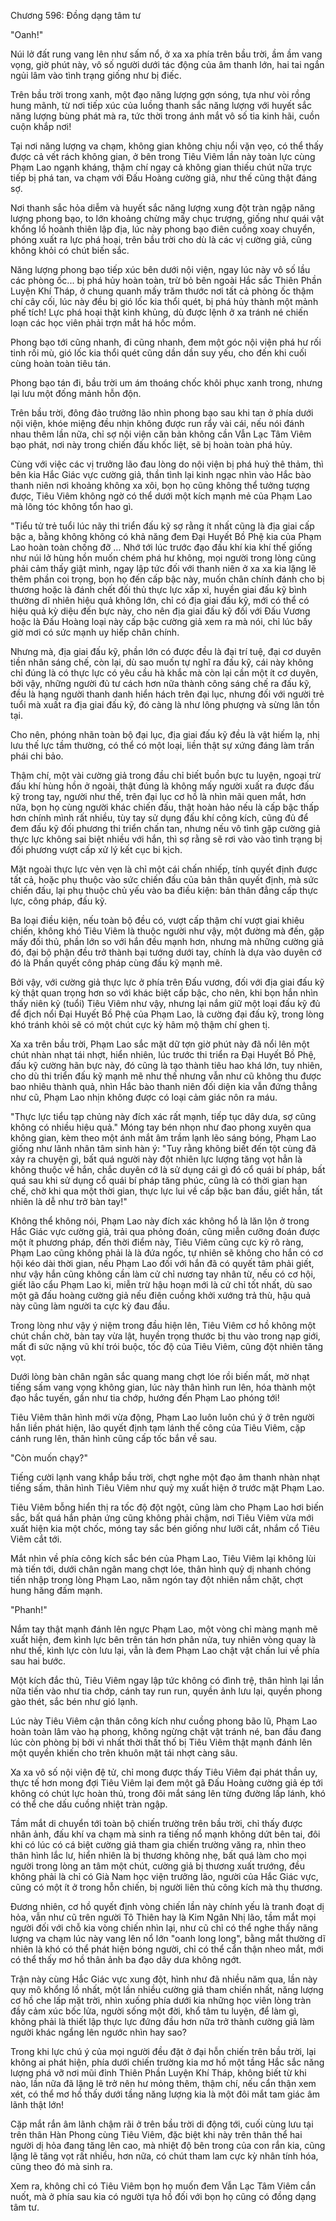 




Chương 596: Đồng dạng tâm tư


"Oanh!"

Núi lở đất rung vang lên như sấm nổ, ở xa xa phía trên bầu trời, ầm ầm vang vọng, giờ phút này, vô số người dưới tác động của âm thanh lớn, hai tai ngắn ngủi lâm vào tình trạng giống như bị điếc.

Trên bầu trời trong xanh, một đạo năng lượng gợn sóng, tựa như vòi rồng hung mãnh, từ nơi tiếp xúc của luồng thanh sắc năng lượng với huyết sắc năng lượng bùng phát mà ra, tức thời trong ánh mắt vô số tia kinh hãi, cuồn cuộn khắp nơi!

Tại nơi năng lượng va chạm, không gian không chịu nổi vặn vẹo, có thể thấy được cả vết rách không gian, ở bên trong Tiêu Viêm lần này toàn lực cùng Phạm Lao ngạnh kháng, thậm chí ngay cả không gian thiếu chút nữa trực tiếp bị phá tan, va chạm với Đấu Hoàng cường giả, như thế cũng thật đáng sợ.

Nơi thanh sắc hỏa diễm và huyết sắc năng lượng xung đột tràn ngập năng lượng phong bạo, to lớn khoảng chừng mấy chục trượng, giống như quái vật khổng lồ hoành thiên lập địa, lúc này phong bạo điên cuồng xoay chuyển, phóng xuất ra lực phá hoại, trên bầu trời cho dù là các vị cường giả, cũng không khỏi có chút biến sắc.

Năng lượng phong bạo tiếp xúc bên dưới nội viện, ngay lúc này vô số lầu các phòng ốc... bị phá hủy hoàn toàn, trừ bỏ bên ngoài Hắc sắc Thiên Phần Luyện Khí Tháp, ở chung quanh mấy trăm thước nơi tất cả phòng ốc thậm chí cây cối, lúc này đều bị gió lốc kia thổi quét, bị phá hủy thành một mảnh phế tích! Lực phá hoại thật kinh khủng, dù được lệnh ở xa tránh né chiến loạn các học viên phải trợn mắt há hốc mồm.

Phong bạo tới cũng nhanh, đi cũng nhanh, đem một góc nội viện phá hư rối tinh rối mù, gió lốc kia thổi quét cũng dần dần suy yếu, cho đến khi cuối cùng hoàn toàn tiêu tán.

Phong bạo tán đi, bầu trời um ám thoáng chốc khôi phục xanh trong, nhưng lại lưu một đống mảnh hỗn độn.

Trên bầu trời, đông đảo trưởng lão nhìn phong bạo sau khi tan ở phía dưới nội viện, khóe miệng đều nhịn không được run rẩy vài cái, nếu nói đánh nhau thêm lần nữa, chỉ sợ nội viện căn bản không cần Vẫn Lạc Tâm Viêm bạo phát, nơi này trong chiến đấu khốc liệt, sẽ bị hoàn toàn phá hủy.

Cùng với việc các vị trưởng lão đau lòng do nội viện bị phá huỷ thê thảm, thì bên kia Hắc Giác vực cường giả, thần tình lại kinh ngạc nhìn vào Hắc bào thanh niên nơi khoảng không xa xôi, bọn họ cũng không thể tưởng tượng được, Tiêu Viêm không ngờ có thể dưới một kích mạnh mẻ của Phạm Lao mà lông tóc không tổn hao gì.

"Tiểu tử trẻ tuổi lúc nãy thi triển đấu kỹ sợ rằng ít nhất cũng là địa giai cấp bậc a, bằng không không có khả năng đem Đại Huyết Bồ Phệ kia của Phạm Lao hoàn toàn chống đỡ … Nhớ tới lúc trước đạo đấu khí kia khí thế giống như núi lở hùng hồn muốn chém phá hư không, mọi người trong lòng cũng phải cảm thấy giật mình, ngay lập tức đối với thanh niên ở xa xa kia lặng lẽ thêm phần coi trọng, bọn họ đến cấp bậc này, muốn chân chính đánh cho bị thương hoặc là đánh chết đối thủ thực lực xấp xỉ, huyền giai đấu kỹ bình thường dĩ nhiên hiệu quả không lớn, chỉ có địa giai đấu kỹ, mới có thể có hiệu quả kỳ diệu đến bực này, cho nên địa giai đấu kỹ đối với Đấu Vương hoặc là Đấu Hoàng loại này cấp bậc cường giả xem ra mà nói, chỉ lúc bấy giờ mơi có sức mạnh uy hiếp chân chính.

Nhưng mà, địa giai đấu kỹ, phần lớn có được đều là đại trí tuệ, đại cơ duyên tiền nhân sáng chế, còn lại, dù sao muốn tự nghĩ ra đấu kỹ, cái này không chỉ đúng là có thực lực có yêu cầu hà khắc mà còn lại cần một ít cơ duyên, bởi vậy, những người đủ tư cách hơn nữa thành công sáng chế ra đấu kỹ, đều là hạng người thanh danh hiển hách trên đại lục, nhưng đối với người trẻ tuổi mà xuất ra địa giai đấu kỹ, đó càng là như lông phượng và sừng lân tồn tại.

Cho nên, phóng nhãn toàn bộ đại lục, địa giai đấu kỹ đều là vật hiếm lạ, nhị lưu thế lực tầm thường, có thể có một loại, liền thật sự xứng đáng làm trấn phái chi bảo.

Thậm chí, một vài cường giả trong đầu chỉ biết buồn bực tu luyện, ngoại trừ đấu khí hùng hồn ở ngoài, thật đúng là không mấy người xuất ra được đấu kỹ trong tay, người như thế, trên đại lục cơ hồ là nhìn mãi quen mắt, hơn nữa, bọn họ cùng người khác chiến đấu, thật hoàn hảo nếu là cấp bậc thấp hơn chính mình rất nhiều, tùy tay sử dụng đấu khí công kích, cũng đủ để đem đấu kỹ đối phương thi triển chấn tan, nhưng nếu vô tình gặp cường giả thực lực không sai biệt nhiều với hắn, thì sợ rằng sẽ rơi vào vào tình trạng bị đối phương vượt cấp xử lý kết cục bi kịch.

Mặt ngoài thực lực vẻn vẹn là chỉ một cái chấn nhiếp, tính quyết định được tất cả, hoặc phụ thuộc vào sức chiến đấu của bản thân quyết định, mà sức chiến đấu, lại phụ thuộc chủ yếu vào ba điều kiện: bản thân đẳng cấp thực lực, công pháp, đấu kỹ.

Ba loại điều kiện, nếu toàn bộ đều có, vượt cấp thậm chí vượt giai khiêu chiến, không khó Tiêu Viêm là thuộc người như vậy, một đường mà đến, gặp mấy đối thủ, phần lớn so với hắn đều mạnh hơn, nhưng mà những cường giả đó, đại bộ phận đều trở thành bại tướng dưới tay, chính là dựa vào duyên cớ đó là Phần quyết công pháp cùng đấu kỹ mạnh mẽ.

Bởi vậy, với cường giả thực lực ở phía trên Đấu vương, đối với địa giai đấu kỹ kỳ thật quan trọng hơn so với khác biệt cấp bậc, cho nên, khi bọn hắn nhìn thấy niên kỷ (tuổi) Tiêu Viêm như vậy, nhưng lại nắm giữ một loại đấu kỹ đủ để địch nổi Đại Huyết Bồ Phệ của Phạm Lao, là cường đại đấu kỹ, trong lòng khó tránh khỏi sẽ có một chút cực kỳ hâm mộ thậm chí ghen tị.

Xa xa trên bầu trời, Phạm Lao sắc mặt dữ tợn giờ phút này đã nổi lên một chút nhàn nhạt tái nhợt, hiển nhiên, lúc trước thi triển ra Đại Huyết Bồ Phệ, đấu kỹ cường hãn bực này, đó cũng là tạo thành tiêu hao khá lớn, tuy nhiên, cho dù thi triển đấu kỹ mạnh mẽ như thế nhưng vẫn như cũ không thu được bao nhiêu thành quả, nhìn Hắc bào thanh niên đối diện kia vẫn đứng thẳng như cũ, Phạm Lao nhịn không được có loại cảm giác nôn ra máu.

"Thực lực tiểu tạp chủng này đích xác rất mạnh, tiếp tục dây dưa, sợ cũng không có nhiều hiệu quả." Móng tay bén nhọn như đao phong xuyên qua không gian, kèm theo một ánh mắt âm trầm lạnh lẽo sáng bóng, Phạm Lao giống như lãnh nhân tâm sinh hàn ý: "Tuy rằng không biết đến tột cùng đã xảy ra chuyện gì, bất quá người này đột nhiên lực lượng tăng vọt hẳn là không thuộc về hắn, chắc duyên cớ là sử dụng cái gì đó cổ quái bí pháp, bất quá sau khi sử dụng cổ quái bí pháp tăng phúc, cũng là có thời gian hạn chế, chờ khi qua một thời gian, thực lực lui về cấp bậc ban đầu, giết hắn, tất nhiên là dễ như trở bàn tay!"

Không thể không nói, Phạm Lao này đích xác không hổ là lăn lộn ở trong Hắc Giác vực cường giả, trải qua phỏng đoán, cũng miễn cưỡng đoán được một ít phương pháp, đến thời điểm này, Tiêu Viêm cũng cực kỳ rõ ràng, Phạm Lao cũng không phải là là đứa ngốc, tự nhiên sẽ không cho hắn có cơ hội kéo dài thời gian, nếu Phạm Lao đối với hắn đã có quyết tâm phải giết, như vậy hắn cũng không cần làm cử chỉ nương tay nhân từ, nếu có cơ hội, giết lão cẩu Phạm Lao ki, miễn trừ hậu hoạn mới là cử chỉ tốt nhất, dù sao một gã đấu hoàng cường giả nếu điên cuồng khởi xướng trả thù, hậu quả này cũng làm người ta cực kỳ đau đầu.

Trong lòng như vậy ý niệm trong đầu hiện lên, Tiêu Viêm cơ hồ không một chút chần chờ, bàn tay vừa lật, huyền trọng thước bị thu vào trong nạp giới, mất đi sức nặng vũ khí trói buộc, tốc độ của Tiêu Viêm, cũng đột nhiên tăng vọt.

Dưới lòng bàn chân ngân sắc quang mang chợt lóe rồi biến mất, mờ nhạt tiếng sấm vang vọng không gian, lúc này thân hình run lên, hóa thành một đạo hắc tuyến, gần như tia chớp, hướng đến Phạm Lao phóng tới!

Tiêu Viêm thân hình mới vừa động, Phạm Lao luôn luôn chú ý ở trên người hắn liền phát hiện, lão quyết định tạm lánh thế công của Tiêu Viêm, cặp cánh rung lên, thân hình cũng cấp tốc bắn về sau.

"Còn muốn chạy?"

Tiếng cười lạnh vang khắp bầu trời, chợt nghe một đạo âm thanh nhàn nhạt tiếng sấm, thân hình Tiêu Viêm như quỷ mỵ xuất hiện ở trước mặt Phạm Lao.

Tiêu Viêm bỗng hiển thị ra tốc độ đột ngột, cũng làm cho Phạm Lao hơi biến sắc, bất quá hắn phản ứng cũng không phải chậm, nơi Tiêu Viêm vừa mới xuất hiện kia một chốc, móng tay sắc bén giống như lưỡi cắt, nhắm cổ Tiêu Viêm cắt tới.

Mắt nhìn về phía công kích sắc bén của Phạm Lao, Tiêu Viêm lại không lùi mà tiến tới, dưới chân ngân mang chợt lóe, thân hình quỷ dị nhanh chóng tiến nhập trong lòng Phạm Lao, năm ngón tay đột nhiên nắm chặt, chợt hung hăng đấm mạnh.

"Phanh!"

Nắm tay thật mạnh đánh lên ngực Phạm Lao, một vòng chỉ màng mạnh mẽ xuất hiện, đem kình lực bên trên tán hơn phân nửa, tuy nhiên vòng quay là như thế, kình lực còn lưu lại, vẫn là đem Phạm Lao chật vật chấn lui về phía sau hai bước.

Một kích đắc thủ, Tiêu Viêm ngay lập tức không có đình trệ, thân hình lại lần nữa tiến vào như tia chớp, cánh tay run run, quyền ảnh lưu lại, quyền phong gào thét, sắc bén như gió lạnh.

Lúc này Tiêu Viêm cận thân công kích như cuồng phong bão lũ, Phạm Lao hoàn toàn lâm vào hạ phong, không ngừng chật vật tránh né, ban đầu đang lúc còn phòng bị bởi vì nhất thời thất thố bị Tiêu Viêm thật mạnh đánh lên một quyền khiến cho trên khuôn mặt tái nhợt càng sâu.

Xa xa vô số nội viện đệ tử, chỉ mong được thấy Tiêu Viêm đại phát thần uy, thực tế hơn mong đợi Tiêu Viêm lại đem một gã Đấu Hoàng cường giả ép tới không có chút lực hoàn thủ, trong đôi mắt sáng lên từng đường lấp lánh, khó có thể che dấu cuồng nhiệt tràn ngập.

Tầm mắt di chuyển tới toàn bộ chiến trường trên bầu trời, chỉ thấy được nhân ảnh, đấu khí va chạm mà sinh ra tiếng nổ mạnh không dứt bên tai, đôi khi có lúc có cá biệt cường giả tham gia chiến trường văng ra, nhìn theo thân hình lắc lư, hiển nhiên là bị thương không nhẹ, bất quá làm cho mọi người trong lòng an tâm một chút, cường giả bị thương xuất trướng, đều không phải là chỉ có Già Nam học viện trưởng lão, người của Hắc Giác vực, cũng có một ít ở trong hỗn chiến, bị người liên thủ công kích mà thụ thương.

Đương nhiên, cơ hồ quyết định vòng chiến lần này chính yếu là tranh đoạt dị hỏa, vẫn như cũ trên người Tô Thiên hay là Kim Ngân Nhị lão, tầm mắt mọi người đối với chỗ kia vòng chiến nhìn lại, như cũ chỉ có thể nghe thấy năng lượng va chạm lúc này vang lên nổ lớn "oanh long long", bằng mắt thường dĩ nhiên là khó có thể phát hiện bóng người, chỉ có thể cẩn thận nheo mắt, mới có thể thấy mơ hồ thân ảnh ba đạo dây dưa không ngớt.

Trận này cùng Hắc Giác vực xung đột, hình như đã nhiều năm qua, lần này quy mô khổng lồ nhất, một lần nhiều cường giả tham chiến nhất, năng lượng cơ hồ che lấp mặt trời, nhìn xuống phía dưới kia những học viên lòng tràn đầy cảm xúc bốc lửa, người sống một đời, khổ tâm tu luyện, để làm gì, không phải là thiết lập thực lực đứng đầu hơn nữa trở thành cường giả làm người khác ngẩng lên ngước nhìn hay sao?

Trong khi lực chú ý của mọi người đều đặt ở đại hỗn chiến trên bầu trời, lại không ai phát hiện, phía dưới chiến trường kia mơ hồ một tầng Hắc sắc năng lượng phá vỡ nơi mũi đỉnh Thiên Phần Luyện Khí Tháp, không biết từ khi nào, lần nữa đã lặng lẽ trở nên hư mỏng thêm, thậm chí, nếu cẩn thận xem xét, có thể mơ hồ thấy dưới tầng năng lượng kia là một đôi mắt tam giác âm lãnh thật lớn!

Cặp mắt rắn âm lãnh chậm rãi ở trên bầu trời di động tới, cuối cùng lưu tại trên thân Hàn Phong cùng Tiêu Viêm, đặc biệt khi này trên thân thể hai người dị hỏa đang tăng lên cao, mà nhiệt độ bên trong của con rắn kia, cũng lặng lẽ tăng vọt rất nhiều, hơn nữa, có chút tham lam cực kỳ nhân tính hóa, cũng theo đó mà sinh ra.

Xem ra, không chỉ có Tiêu Viêm bọn họ muốn đem Vẫn Lạc Tâm Viêm cắn nuốt, mà ở phía sau kia có người tựa hồ đối với bọn họ cũng có đồng dạng tâm tư.




